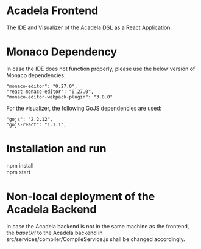 # Acadela Frontend #

The IDE and Visualizer of the Acadela DSL as a React Application.

# Monaco Dependency

In case the IDE does not function properly, please use the below version of Monaco dependencies: 

```
"monaco-editor": "0.27.0",
"react-monaco-editor": "0.27.0",
"monaco-editor-webpack-plugin": "3.0.0"
```

For the visualizer, the following GoJS dependencies are used:

```
"gojs": "2.2.12",
"gojs-react": "1.1.1",
```

# Installation and run

npm install  
npm start

# Non-local deployment of the Acadela Backend

In case the Acadela backend is not in the same machine as the frontend, the *baseUrl* to the Acadela backend in src/services/compiler/CompileService.js shall be changed accordingly.


